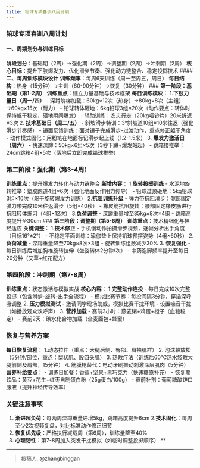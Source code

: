 ```yaml
---
title: 铅球专项春训八周计划
---
```


### **铅球专项春训八周计划**
 #### **一、周期划分与训练目标** 
**阶段划分**：基础期（2周）→强化期（2周）→调整期（2周）→冲刺期（2周） 
**核心目标**：提升下肢爆发力、优化滑步节奏、强化动力链整合、稳定投掷技术 #### 
**二、每周训练模块设计**
 **训练频率**：每周6天训练（周一至周五，周日） 
**每日结构**：热身（15分钟）→主训（60-90分钟）→恢复（30分钟） ### **第一阶段：基础期（第1-2周）** 
**训练重点**：建立力量基础与技术框架
**每日训练模块**： 
1.**下肢力量日（周一/四）** - 深蹲阶梯加载：60kg×12次（热身）→80kg×8次（主组）→60kg×15次（耐力） - 铅球转体砸地：6kg铅球3组×20次（动作要点：转体时保持躯干稳定，砸地瞬间爆发） - 辅助训练：农夫行走（20kg哑铃片）20米折返×3次 
2. **技术基础日（周二/五）** - 斜坡滑步特训：3°斜坡道10组×10米往返（强化滑步节奏感） - 镜面反馈训练：面对镜子完成滑步-过渡动作，重点修正躯干角度 - 动作模式固化：用粉笔在地面标记滑步起止线（1.2-1.5米） 
3. **爆发力激活日（周六）** - 快速深蹲：50kg×6组×5次（3秒下蹲+爆发站起） - 跳箱接推举：24cm跳箱4组×5次（落地后立即完成铅球推举） 
### **第二阶段：强化期（第3-4周）** 
**训练重点**：提升爆发力转化与动力链整合 
**新增内容**： 
1.**旋转投掷训练** - 水泥地旋转推举：塑胶跑道4组×6次（强化地面反作用力传导） - 铅球过顶砸地：5kg铅球3组×10次（躯干旋转爆发力训练） 
2.**抗阻训练升级** - 弹力带抗阻滑步：髋部固定弹力带完成10米往返滑步（5组×40秒） - 橡皮筋抗阻旋转：腰部固定橡皮筋进行抗阻转体练习（4组×12次） 
3.**负荷调整** - 深蹲重量增至85kg×8次×4组 - 跳箱高度提升至30cm ### **第三阶段：调整期（第5-6周）** 
**训练重点**：技术精细化与神经适应 
**关键调整**： 
1.**技术修正** - 手机慢动作拍摄滑步视频，逐帧分析出手角度（目标16°±2°） - 不稳定平面训练：瑜伽垫上保持铅球预摆姿势（4组×60秒） 
2. **负荷减量** - 深蹲重量降至70kg×8次×3组 - 旋转训练组数减少30%
 3. **恢复强化** - 每日训练后增加胸椎旋转拉伸（坐姿转体2分钟/次） - 中药泡脚频率提升至每日20分钟（艾草+红花配方） 
### **第四阶段：冲刺期（第7-8周）** 
**训练重点**：状态激活与模拟实战 
**核心内容**： 
1.**完整动作连投** - 每日完成10次完整投掷（包含滑步-旋转-出手全流程） - 模拟比赛节奏：每投间隔3分钟，穿插深呼吸调整 
2. **压力模拟测试** - 邀请同学现场助威，模拟比赛干扰环境 - 设置噪音干扰（如播放观众欢呼声） 
3. **营养加载** - 赛前3小时：燕麦粥+鸡蛋+橙子（血糖稳定） - 赛前2天：碳水化合物加载（全麦面包+蜂蜜） 
### **恢复与营养方案** 
**每日恢复流程**： 
1.动态拉伸（重点：大腿后侧、臀部、肩袖肌群） 
2. 泡沫轴放松（5分钟/部位，重点：梨状肌、股四头肌） 
3. 热敷疗法（训练后60℃热水袋敷大腿前侧及肩部，15分钟） 
4. 筋膜枪替代：电动牙刷振动刺激深层肌肉（5分钟）
**营养补给要点**： - 训练日加餐：香蕉+坚果+黑巧克力（快速糖原补充） - 恢复期饮品：黄豆+花生+红枣自制蛋白粉（25g蛋白/100g） - 赛前补剂：葡萄糖酸锌口服液（提升神经传导效率） 
### **关键注意事项** 
1. **渐进超负荷**：每两周深蹲重量递增5kg，跳箱高度提升6cm 
2.**技术固化**：每周至少2次视频复盘，对比标准动作修正细节 
3. **恢复优先级**：严格执行减载周（第6周），训练量降至40% 
4. **心理韧性**：第7-8周加入突发干扰模拟（如临时调整投掷顺序） **

---

> 投稿人: [@zhangbinggan](https://github.com/zhangbinggan)
